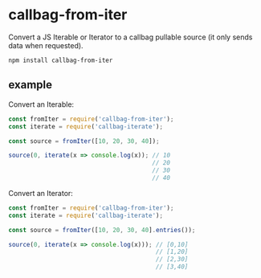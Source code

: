 # callbag-from-iter

Convert a JS Iterable or Iterator to a callbag pullable source (it only sends data when requested).

`npm install callbag-from-iter`

## example

Convert an Iterable:

```js
const fromIter = require('callbag-from-iter');
const iterate = require('callbag-iterate');

const source = fromIter([10, 20, 30, 40]);

source(0, iterate(x => console.log(x)); // 10
                                        // 20
                                        // 30
                                        // 40
```

Convert an Iterator:

```js
const fromIter = require('callbag-from-iter');
const iterate = require('callbag-iterate');

const source = fromIter([10, 20, 30, 40].entries());

source(0, iterate(x => console.log(x))); // [0,10]
                                         // [1,20]
                                         // [2,30]
                                         // [3,40]
```
